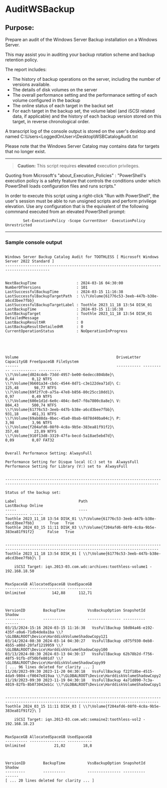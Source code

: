 # AuditWSBackup

## Purpose:

Prepare an audit of the Windows Server Backup installation on a Windows Server.

This may assist you in auditing your backup rotation scheme and backup retention policy.

The report includes:
- The history of backup operations on the server, including the number of versions available.
- The details of disk volumes on the server
- The overall performance setting and the performanace setting of each volume configured in the backup
- The online status of each target in the backut set
- For each target in the backup set, the volume label (and iSCSI related data, if applicable) and the history of each backup version stored on this target, in reverse chronological order.

A transcript log of the console output is stored on the user's desktop and named C:\Users\<LoggedOnUser>\Desktop\WSBCatalogAudit.txt

Please note that the Windows Server Catalog may contains data for targets that no longer exist.



------
>**Caution:**	This script requires **elevated** execution privileges.

Quoting from Microsoft's "about_Execution_Policies" : "PowerShell's
execution policy is a safety feature that controls the conditions
under which PowerShell loads configuration files and runs scripts."

In order to execute this script using a right-click "Run with PowerShell",
the user's session must be able to run unsigned scripts and perform
privilege elevation. Use any configuration that is the equivalent of the
following commnand executed from an elevated PowerShell prompt:

			Set-ExecutionPolicy -Scope CurrentUser -ExecutionPolicy Unrestricted
------
### Sample console output

```

Windows Server Backup Catalog Audit for TOOTHLESS [ Microsoft Windows Server 2022 Standard ]
------------------------------------------------------------------------------------------


NextBackupTime                  : 2024-03-16 04:30:00
NumberOfVersions                : 101
LastSuccessfulBackupTime        : 2024-03-15 11:16:38
LastSuccessfulBackupTargetPath  : \\?\Volume{61776c53-3eeb-447b-b38e-a6cd3bee7fbb}
LastSuccessfulBackupTargetLabel : Toothle 2023_11_18 13:54 DISK_01
LastBackupTime                  : 2024-03-15 11:16:38
LastBackupTarget                : Toothle 2023_11_18 13:54 DISK_01
DetailedMessage                 :
LastBackupResultHR              : 0
LastBackupResultDetailedHR      : 0
CurrentOperationStatus          : NoOperationInProgress





Volume                                            DriveLetter CapacityGB FreeSpaceGB FileSystem
------                                            ----------- ---------- ----------- ----------
\\?\Volume{d024c4eb-73dd-4957-be00-6edecc804b8e}\                   0,44        0,12 NTFS
\\?\Volume{9b601a34-cbdc-4544-8d71-c3e122dea71d}\ C:              125,48       98,77 NTFS
\\?\Volume{69f2f7c0-a75a-47e8-b856-80c25cc10dd1}\                   0,97        0,49 NTFS
\\?\Volume{600e1d1d-6e0c-404c-8e67-f0a7800c8a8e}\ V:              804,43      500,74 NTFS
\\?\Volume{61776c53-3eeb-447b-b38e-a6cd3bee7fbb}\                 931,18      461,31 NTFS
\\?\Volume{69ab88da-0bec-45a0-8bab-6878d40ba04c}\ P:                3,98        3,96 NTFS
\\?\Volume{f204afd6-08f0-4c8a-9b5e-383ea81f91f2}\                 357,48       23,89 NTFS
\\?\Volume{910f13d8-3319-47fa-becd-5a18ae5ebd7d}\                   0,09        0,07 FAT32


Overall Performance Setting: AlwaysFull

Performance Setting for Disque local (C:) set to  AlwaysFull
Performance Setting for Library (V:) set to  AlwaysFull


-------------------------------------------------------------------------------------------------------------------------------------------

Status of the backup set:

Label                            Path                                             LastBackup Online
-----                            ----                                             ---------- ------
Toothle 2023_11_18 13:54 DISK_01 \\?\Volume{61776c53-3eeb-447b-b38e-a6cd3bee7fbb}       True   True
Toothle 2024_03_15 11:11 DISK_03 \\?\Volume{f204afd6-08f0-4c8a-9b5e-383ea81f91f2}      False   True


-------------------------------------------------------------------------------------------------------------------------------------------
Toothle 2023_11_18 13:54 DISK_01 [ \\?\Volume{61776c53-3eeb-447b-b38e-a6cd3bee7fbb}\ ]

    iSCSI Target: iqn.2013-03.com.wdc:archives:toothless-volume1 - 192.168.18.50


MaxSpaceGB AllocatedSpaceGB UsedSpaceGB
---------- ---------------- -----------
Unlimited            142,88      112,71



VersionID        BackupTime          VssBackupOption SnapshotId                           Shadow
---------        ----------          --------------- ----------                           ------
03/15/2024-15:16 2024-03-15 11:16:38   VssFullBackup 58d04a46-e192-435f-a9a6-71db4de8a1ba \\?\GLOBALROOT\Device\HarddiskVolumeShadowCopy121
03/14/2024-08:30 2024-03-14 04:30:27   VssFullBackup c075f930-0eb8-4b55-a08d-20faf1219959 \\?\GLOBALROOT\Device\HarddiskVolumeShadowCopy100
03/13/2024-08:30 2024-03-13 04:30:17   VssFullBackup 62b78b2d-f756-48f5-91fb-df50bfe801d7 \\?\GLOBALROOT\Device\HarddiskVolumeShadowCopy99
[ ... 96 lines deleted for clarity ... ]
11/20/2023-09:30 2023-11-20 04:30:18   VssFullBackup f22f18be-4515-4da9-9804-cf0047e819aa \\?\GLOBALROOT\Device\HarddiskVolumeShadowCopy2
11/19/2023-09:30 2023-11-19 04:30:18   VssFullBackup 4a71d090-7c3a-4019-82fb-8b073042eb1c \\?\GLOBALROOT\Device\HarddiskVolumeShadowCopy1


-------------------------------------------------------------------------------------------------------------------------------------------
Toothle 2024_03_15 11:11 DISK_03 [ \\?\Volume{f204afd6-08f0-4c8a-9b5e-383ea81f91f2}\ ]

    iSCSI Target: iqn.2013-03.com.wdc:semaine2:toothless-vol2 - 192.168.18.23


MaxSpaceGB AllocatedSpaceGB UsedSpaceGB
---------- ---------------- -----------
Unlimited             21,02        18,8



VersionID        BackupTime          VssBackupOption SnapshotId                           Shadow
---------        ----------          --------------- ----------                           ------
[ ... 20 lines deleted for clarity ... ]

```
